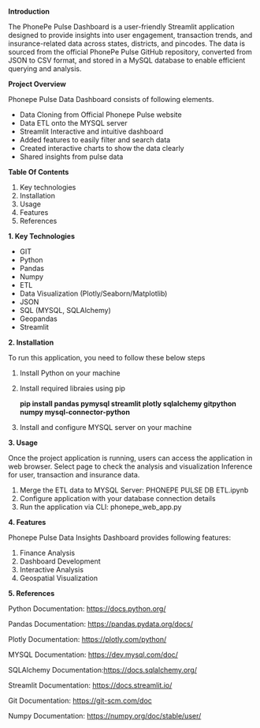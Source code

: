 **Introduction**

The PhonePe Pulse Dashboard is a user-friendly Streamlit application designed to provide insights into user engagement, transaction trends, and insurance-related data across states, districts, and pincodes. The data is sourced from the official PhonePe Pulse GitHub repository, converted from JSON to CSV format, and stored in a MySQL database to enable efficient querying and analysis.

**Project Overview**

Phonepe Pulse Data Dashboard consists of following elements.

  * Data Cloning from Official Phonepe Pulse website
  * Data ETL onto the MYSQL server
  * Streamlit Interactive and intuitive dashboard
  * Added features to easily filter and search data
  * Created interactive charts to show the data clearly
  * Shared insights from pulse data

**Table Of Contents**

  1. Key technologies
  2. Installation
  3. Usage
  4. Features
  5. References

**1. Key Technologies**

  * GIT
  * Python
  * Pandas
  * Numpy
  * ETL
  * Data Visualization (Plotly/Seaborn/Matplotlib)
  * JSON
  * SQL (MYSQL, SQLAlchemy)
  * Geopandas
  * Streamlit

**2. Installation**

To run this application, you need to follow these below steps

  1. Install Python on your machine
  2. Install required libraies using pip
     
        **pip install pandas pymysql streamlit plotly sqlalchemy gitpython numpy mysql-connector-python**

  3. Install and configure MYSQL server on your machine

**3. Usage**

Once the project application is running, users can access the application in web browser. Select page to check the analysis and visualization Inference for user, transaction and insurance data.

  1. Merge the ETL data to MYSQL Server: PHONEPE PULSE DB ETL.ipynb
  2. Configure application with your database connection details
  3. Run the application via CLI: phonepe_web_app.py

**4. Features**

Phonepe Pulse Data Insights Dashboard provides following features:

  1. Finance Analysis
  2. Dashboard Development
  3. Interactive Analysis
  4. Geospatial Visualization

**5. References**

Python Documentation: https://docs.python.org/

Pandas Documentation: https://pandas.pydata.org/docs/

Plotly Documentation: https://plotly.com/python/

MYSQL Documentation: https://dev.mysql.com/doc/

SQLAlchemy Documentation:https://docs.sqlalchemy.org/

Streamlit Documentation: https://docs.streamlit.io/

Git Documentation: https://git-scm.com/doc

Numpy Documentation: https://numpy.org/doc/stable/user/

